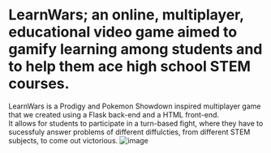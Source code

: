 # LearnWars; an online, multiplayer, educational video game aimed to gamify learning among students and to help them ace high school STEM courses.
 LearnWars is a Prodigy and Pokemon Showdown inspired multiplayer game that we created using a Flask back-end and a HTML front-end.  
 It allows for students to participate in a turn-based fight, where they have to sucessfuly answer problems of different diffulcties, from different STEM subjects, to come out victorious. 
![image](https://github.com/fiona-cai/DualHacks/assets/135838928/47e7cc2f-9668-477a-ab31-abae99ccd816)
